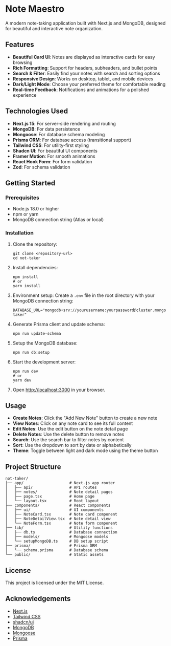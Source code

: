 # Note Maestro

A modern note-taking application built with Next.js and MongoDB, designed for beautiful and interactive note organization.

## Features

- **Beautiful Card UI**: Notes are displayed as interactive cards for easy browsing
- **Rich Formatting**: Support for headers, subheaders, and bullet points
- **Search & Filter**: Easily find your notes with search and sorting options
- **Responsive Design**: Works on desktop, tablet, and mobile devices
- **Dark/Light Mode**: Choose your preferred theme for comfortable reading
- **Real-time Feedback**: Notifications and animations for a polished experience

## Technologies Used

- **Next.js 15**: For server-side rendering and routing
- **MongoDB**: For data persistence
- **Mongoose**: For database schema modeling
- **Prisma ORM**: For database access (transitional support)
- **Tailwind CSS**: For utility-first styling
- **Shadcn UI**: For beautiful UI components
- **Framer Motion**: For smooth animations
- **React Hook Form**: For form validation
- **Zod**: For schema validation

## Getting Started

### Prerequisites

- Node.js 18.0 or higher
- npm or yarn
- MongoDB connection string (Atlas or local)

### Installation

1. Clone the repository:
   ```
   git clone <repository-url>
   cd not-taker
   ```

2. Install dependencies:
   ```
   npm install
   # or
   yarn install
   ```

3. Environment setup:
   Create a `.env` file in the root directory with your MongoDB connection string:
   ```
   DATABASE_URL="mongodb+srv://yourusername:yourpassword@cluster.mongodb.net/note-taker"
   ```

4. Generate Prisma client and update schema:
   ```
   npm run update-schema
   ```

5. Setup the MongoDB database:
   ```
   npm run db:setup
   ```

6. Start the development server:
   ```
   npm run dev
   # or
   yarn dev
   ```

7. Open [http://localhost:3000](http://localhost:3000) in your browser.

## Usage

- **Create Notes**: Click the "Add New Note" button to create a new note
- **View Notes**: Click on any note card to see its full content
- **Edit Notes**: Use the edit button on the note detail page
- **Delete Notes**: Use the delete button to remove notes
- **Search**: Use the search bar to filter notes by content
- **Sort**: Use the dropdown to sort by date or alphabetically
- **Theme**: Toggle between light and dark mode using the theme button

## Project Structure

```
not-taker/
├── app/                    # Next.js app router
│   ├── api/                # API routes
│   ├── notes/              # Note detail pages
│   ├── page.tsx            # Home page
│   └── layout.tsx          # Root layout
├── components/             # React components
│   ├── ui/                 # UI components
│   ├── NoteCard.tsx        # Note card component
│   ├── NoteDetailView.tsx  # Note detail view
│   └── NoteForm.tsx        # Note form component
├── lib/                    # Utility functions
│   ├── db.ts               # Database connection
│   ├── models/             # Mongoose models
│   └── setupMongoDB.ts     # DB setup script
├── prisma/                 # Prisma ORM
│   └── schema.prisma       # Database schema
└── public/                 # Static assets
```

## License

This project is licensed under the MIT License.

## Acknowledgements

- [Next.js](https://nextjs.org/)
- [Tailwind CSS](https://tailwindcss.com/)
- [shadcn/ui](https://ui.shadcn.com/)
- [MongoDB](https://www.mongodb.com/)
- [Mongoose](https://mongoosejs.com/)
- [Prisma](https://www.prisma.io/)
